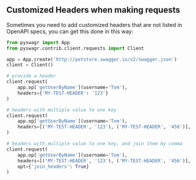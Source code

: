 ## Customized Headers when making requests

Sometimes you need to add customized headers that are not listed in OpenAPI specs,
you can get this done in this way:

```python
from pyswagr import App
from pyswagr.contrib.client.requests import Client

app = App.create('http://petstore.swagger.io/v2/swagger.json')
client = Client()

# provide a header
client.request(
    app.op['getUserByName'](username='Tom'),
    headers={'MY-TEST-HEADER': '123'}
)

# headers with multiple value to one key
client.request(
    app.op['getUserByName'](username='Tom'),
    headers=[('MY-TEST-HEADER', '123'), ('MY-TEST-HEADER', '456')],
)

# headers with multiple value to one key, and join them by comma
client.request(
    app.op['getUserByName'](username='Tom'),
    headers=[('MY-TEST-HEADER', '123'), ('MY-TEST-HEADER', '456')],
    opt={'join_headers': True}
)
```

